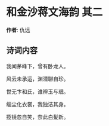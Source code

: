 # 和金沙蒋文海韵  其二

**作者**: 仇远

## 诗词内容

我闻茅峰下，曾有卧龙人。

风云未承运，渊潜聊自珍。

世无卞和氏，谁辨玉与珉。

缁尘化衣裳，我独洁其身。

揽镜忽自笑，奈此白髪新。

